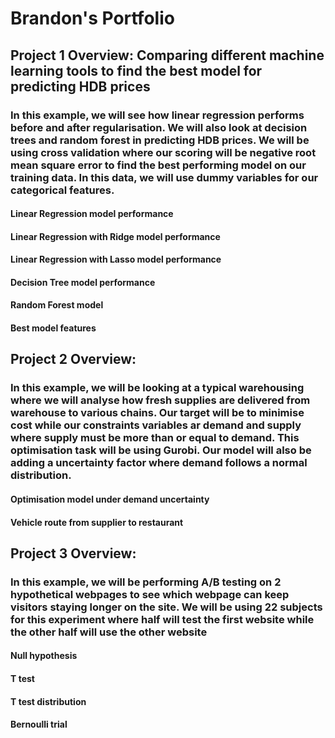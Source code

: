 # Brandon's Portfolio

## Project 1 Overview: Comparing different machine learning tools to find the best model for predicting HDB prices
### In this example, we will see how linear regression performs before and after regularisation. We will also look at decision trees and random forest in predicting HDB prices. We will be using cross validation where our scoring will be negative root mean square error to find the best performing model on our training data. In this data, we will use dummy variables for our categorical features.

#### Linear Regression model performance

#### Linear Regression with Ridge model performance

#### Linear Regression with Lasso model performance

#### Decision Tree model performance

#### Random Forest model

#### Best model features



## Project 2 Overview: 
### In this example, we will be looking at a typical warehousing where we will analyse how fresh supplies are delivered from warehouse to various chains. Our target will be to minimise cost while our constraints variables ar demand and supply where supply must be more than or equal to demand. This optimisation task will be using Gurobi. Our model will also be adding a uncertainty factor where demand follows a normal distribution.

#### Optimisation model under demand uncertainty


#### Vehicle route from supplier to restaurant



## Project 3 Overview: 
### In this example, we will be performing A/B testing on 2 hypothetical webpages to see which webpage can keep visitors staying longer on the site. We will be using 22 subjects for this experiment where half will test the first website while the other half will use the other website

#### Null hypothesis

#### T test

#### T test distribution

#### Bernoulli trial
